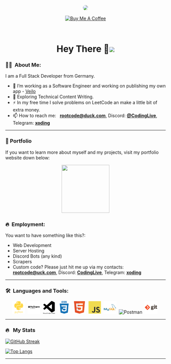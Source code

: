 <p align="center"><img src="https://avatars.githubusercontent.com/u/69071809?v=4" width="100" style="border-radius: 15px"/></p>
<p align="center">
<a href="https://www.buymeacoffee.com/codinglive" target="_blank"><img src="https://cdn.buymeacoffee.com/buttons/default-orange.png" alt="Buy Me A Coffee" height="41" width="174"></a>
</p>
<p align="center"><img src="https://komarev.com/ghpvc/?username=protdos&style=flat-square&color=blue" alt=""></p>

<h1 align="center">Hey There 👋<img src="https://media.giphy.com/media/hvRJCLFzcasrR4ia7z/giphy.gif" width="40"></h1>

### :woman_technologist: &nbsp;About Me:

I am a Full Stack Developer from Germany.

- 🔭 I’m working as a Software Engineer and working on publishing my own app - [Veilo](https://veilo.protdos.com)
- 🌱 Exploring Technical Content Writing.
- ⚡ In my free time I solve problems on LeetCode an make a little bit of extra money.
- 📫 How to reach me: &nbsp; [**rootcode@duck.com**]("mailto:rootcode@duck.com"), Discord: [**@CodingLive**](https://discord.com/users/786495827827752990), Telegram: [**xoding**](https://t.me/xoding)

---

### 🔭 Portfolio
If you want to learn more about myself and my projects, visit my portfolio website down below:
<div align="center">
<a href="https://portfolio.protdos.com"><img src="https://img.shields.io/badge/portfolio-grey?style=for-the-badge&logo=powerbi&link=https://portfolio.protdos.com" width="150" height="150"/></a>
</div>

### 🔥 &nbsp;Employment:
You want to have something like this?:
- Web Development
- Server Hosting
- Discord Bots (any kind)
- Scrapers
- Custom code?
Please just hit me up via my contacts: &nbsp; [**rootcode@uck.com**]("mailto:rootcode@duck.com"), Discord: [**CodingLive**](https://discord.com/users/786495827827752990), Telegram: [**xoding**](https://t.me/xoding)

---

### 🛠 &nbsp;Languages and Tools:

<div align="center">
<p>
<img src="https://github.com/devicons/devicon/blob/master/icons/python/python-plain-wordmark.svg"  title="Python" alt="Python" width="40" height="40"/>&nbsp;
<img src="https://github.com/devicons/devicon/blob/master/icons/pycharm/pycharm-plain-wordmark.svg"  title="PyCharm" alt="PyCharm" width="40" height="40"/>&nbsp;
<img src="https://github.com/devicons/devicon/blob/master/icons/vscode/vscode-plain-wordmark.svg"  title="VSCode" alt="VSCode" width="40" height="40"/>&nbsp;
<img src="https://github.com/devicons/devicon/blob/master/icons/css3/css3-plain-wordmark.svg"  title="CSS3" alt="CSS" width="40" height="40"/>&nbsp;
<img src="https://github.com/devicons/devicon/blob/master/icons/html5/html5-original.svg" title="HTML5" alt="HTML" width="40" height="40"/>&nbsp;
<img src="https://github.com/devicons/devicon/blob/master/icons/javascript/javascript-original.svg" title="JavaScript" alt="JavaScript" width="40" height="40"/>&nbsp;
<img src="https://github.com/devicons/devicon/blob/master/icons/mysql/mysql-original-wordmark.svg" title="MySQL"  alt="MySQL" width="40" height="40"/>&nbsp;
<img src="https://www.vectorlogo.zone/logos/getpostman/getpostman-icon.svg" title="Postman"  alt="Postman" width="40" height="40"/>&nbsp;
<img src="https://github.com/devicons/devicon/blob/master/icons/git/git-original-wordmark.svg" title="Git" **alt="Git" width="40" height="40"/>&nbsp;
</p>
</div>

---

### 🔥 &nbsp; My Stats
[![GitHub Streak](http://github-readme-streak-stats.herokuapp.com?user=protdos&theme=dark&background=000000)](https://git.io/streak-stats)

[![Top Langs](https://github-readme-stats.vercel.app/api/top-langs/?username=protdos&layout=compact&theme=vision-friendly-dark)](https://github.com/anuraghazra/github-readme-stats)

---

